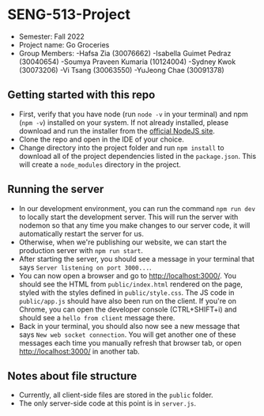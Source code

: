 # SENG-513-Project
- Semester: Fall 2022
- Project name: Go Groceries
- Group Members:
    -Hafsa Zia (30076662)
    -Isabella Guimet Pedraz (30040654)
    -Soumya Praveen Kumaria (10124004)
    -Sydney Kwok (30073206)
    -Vi Tsang (30063550)
    -YuJeong Chae (30091378)



## Getting started with this repo

- First, verify that you have node (run `node -v` in your terminal) and npm (`npm -v`) installed on your system. If not already installed, please download and run the installer from the [official NodeJS site](https://nodejs.org/en/).
- Clone the repo and open in the IDE of your choice.
- Change directory into the project folder and run `npm install` to download all of the project dependencies listed in the `package.json`. This will create a `node_modules` directory in the project.

## Running the server

- In our development environment, you can run the command `npm run dev` to locally start the development server. This will run the server with nodemon so that any time you make changes to our server code, it will automatically restart the server for us.
- Otherwise, when we're publishing our website, we can start the production server with `npm run start`.
- After starting the server, you should see a message in your terminal that says `Server listening on port 3000...`.
- You can now open a browser and go to [http://localhost:3000/](http://localhost:3000/). You should see the HTML from `public/index.html` rendered on the page, styled with the styles defined in `public/style.css`. The JS code in `public/app.js` should have also been run on the client. If you're on Chrome, you can open the developer console (CTRL+SHIFT+i) and should see a `hello from client` message there.
- Back in your terminal, you should also now see a new message that says `New web socket connection`. You will get another one of these messages each time you manually refresh that browser tab, or open [http://localhost:3000/](http://localhost:3000/) in another tab.

## Notes about file structure

- Currently, all client-side files are stored in the `public` folder.
- The only server-side code at this point is in `server.js`.
